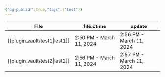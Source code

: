 ```yaml
---
{"dg-publish":true,"tags":["test"]}
---
```


| File                             | file.ctime               | update                   |
| -------------------------------- | ------------------------ | ------------------------ |
| [[plugin_vault/test1\|test1]] | 2:50 PM - March 11, 2024 | 2:56 PM - March 11, 2024 |
| [[plugin_vault/test2\|test2]] | 2:56 PM - March 11, 2024 | 2:57 PM - March 11, 2024 |


